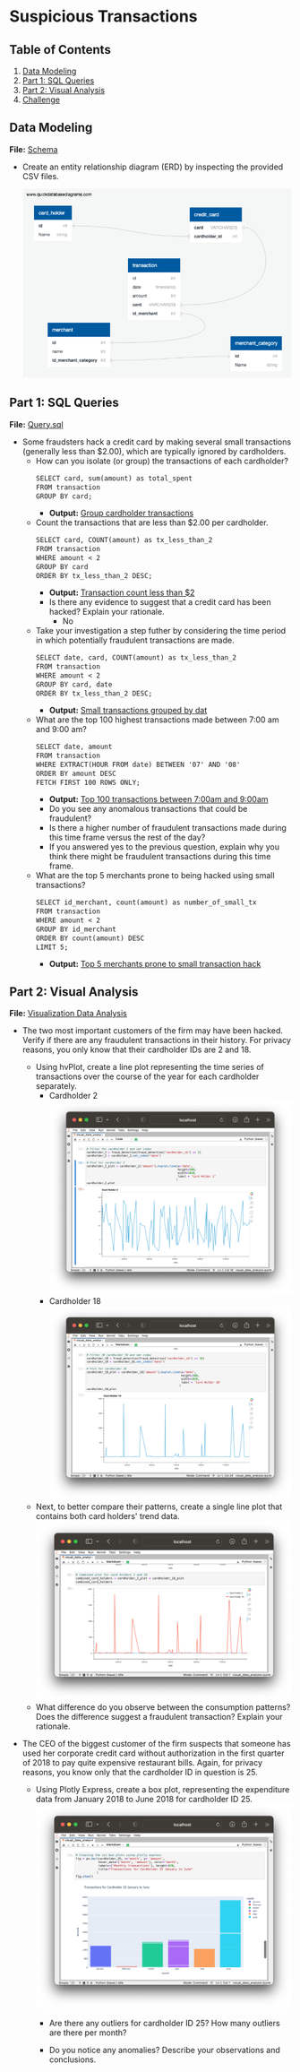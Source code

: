 # Suspicious Transactions

<!--- <img src="https://external-content.duckduckgo.com/iu/?u=https%3A%2F%2Fwallpapers.moviemania.io%2Fdesktop%2Fmovie%2F4133%2F2491ad%2Fblow-desktop-wallpaper.jpg%3Fw%3D2552%26h%3D1442&f=1&nofb=1" alt="ether" width="100%"/>
-->

## Table of Contents
1. [Data Modeling](#data-modeling)
2. [Part 1: SQL Queries](#part-1-sql-queries)
3. [Part 2: Visual Analysis](#part-2-visual-analysis)
4. [Challenge](#challenge)

## Data Modeling
**File:** [Schema](./schema.sql)

* Create an entity relationship diagram (ERD) by inspecting the provided CSV files.

  ![Data Model](./images/ERD-export.png)

## Part 1: SQL Queries
**File:** [Query.sql](./query.sql)
* Some fraudsters hack a credit card by making several small transactions (generally less than $2.00), which are typically ignored by cardholders. 
  * How can you isolate (or group) the transactions of each cardholder? 
    ```
    SELECT card, sum(amount) as total_spent
    FROM transaction 
    GROUP BY card;
    ```
    * **Output:** [Group cardholder transactions](./output/grouping_cardholders.csv)
  * Count the transactions that are less than $2.00 per cardholder. 
    ```
    SELECT card, COUNT(amount) as tx_less_than_2
    FROM transaction
    WHERE amount < 2
    GROUP BY card
    ORDER BY tx_less_than_2 DESC;
    ```
    * **Output:** [Transaction count less than $2](./output/tx_less_than_2.csv)
    * Is there any evidence to suggest that a credit card has been hacked? Explain your rationale.
      * No 
  * Take your investigation a step futher by considering the time period in which potentially fraudulent transactions are made. 
      ```
      SELECT date, card, COUNT(amount) as tx_less_than_2
      FROM transaction
      WHERE amount < 2
      GROUP BY card, date
      ORDER BY tx_less_than_2 DESC;
      ```
      * **Output:** [Small transactions grouped by dat](./output/tx_less_than_2.csv)
  * What are the top 100 highest transactions made between 7:00 am and 9:00 am? 
    ```
    SELECT date, amount
    FROM transaction
    WHERE EXTRACT(HOUR FROM date) BETWEEN '07' AND '08'
    ORDER BY amount DESC
    FETCH FIRST 100 ROWS ONLY;
    ```
      * **Output:** [Top 100 transactions between 7:00am and 9:00am](./output/top_100_highest_tx_7am_to_9am.csv)
      * Do you see any anomalous transactions that could be fraudulent?
      * Is there a higher number of fraudulent transactions made during this time frame versus the rest of the day?
      * If you answered yes to the previous question, explain why you think there might be fraudulent transactions during this time frame.
  * What are the top 5 merchants prone to being hacked using small transactions? 
    ```
    SELECT id_merchant, count(amount) as number_of_small_tx
    FROM transaction
    WHERE amount < 2
    GROUP BY id_merchant
    ORDER BY count(amount) DESC
    LIMIT 5;
    ```
      * **Output:** [Top 5 merchants prone to small transaction hack](./output/top_5_merchants_small_tx_hack.csv)

## Part 2: Visual Analysis
**File:** [Visualization Data Analysis](./visual_data_analysis.ipynb)
* The two most important customers of the firm may have been hacked. Verify if there are any fraudulent transactions in their history. For privacy reasons, you only know that their cardholder IDs are 2 and 18.

  * Using hvPlot, create a line plot representing the time series of transactions over the course of the year for each cardholder separately. 
    * Cardholder 2
      ![Cardholder 2 plot](./images/cardholder_2_line_plot.png)  
    * Cardholder 18
      ![Cardholder 18 plot](./images/cardholder_18_line_plot.png) 
  * Next, to better compare their patterns, create a single line plot that contains both card holders' trend data.  
    ![Combined cardholder plots](./images/combined_carholder_2%2618_plots.png)
  * What difference do you observe between the consumption patterns? Does the difference suggest a fraudulent transaction? Explain your rationale.

* The CEO of the biggest customer of the firm suspects that someone has used her corporate credit card without authorization in the first quarter of 2018 to pay quite expensive restaurant bills. Again, for privacy reasons, you know only that the cardholder ID in question is 25.

  * Using Plotly Express, create a box plot, representing the expenditure data from January 2018 to June 2018 for cardholder ID 25.
    ![Cardholder 25 January to June bar plot](./images/cardholder_25_bar_jan_to_june.png)
    * Are there any outliers for cardholder ID 25? How many outliers are there per month?

    * Do you notice any anomalies? Describe your observations and conclusions.

<!--
## Challenge

* Use the [challenge starter notebook](Starter_Files/challenge.ipynb) to code two Python functions:

* One that uses standard deviation to identify anomalies for any cardholder.

* Another that uses interquartile range to identify anomalies for any cardholder.

* For help with outliers detection, read the following articles:

  * [How to Calculate Outliers](https://www.wikihow.com/Calculate-Outliers)

  * [Removing Outliers Using Standard Deviation in Python](https://www.kdnuggets.com/2017/02/removing-outliers-standard-deviation-python.html)

  * [How to Use Statistics to Identify Outliers in Data](https://machinelearningmastery.com/how-to-use-statistics-to-identify-outliers-in-data/)
-->